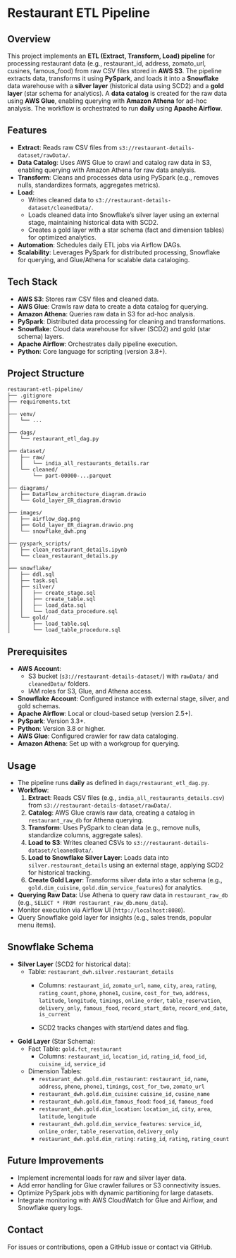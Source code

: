 # Restaurant ETL Pipeline

## Overview
This project implements an **ETL (Extract, Transform, Load) pipeline** for processing restaurant data (e.g., restaurant_id, address, zomato_url, cusines, famous_food) from raw CSV files stored in **AWS S3**. The pipeline extracts data, transforms it using **PySpark**, and loads it into a **Snowflake** data warehouse with a **silver layer** (historical data using SCD2) and a **gold layer** (star schema for analytics). A **data catalog** is created for the raw data using **AWS Glue**, enabling querying with **Amazon Athena** for ad-hoc analysis. The workflow is orchestrated to run **daily** using **Apache Airflow**.

## Features
- **Extract**: Reads raw CSV files from `s3://restaurant-details-dataset/rawData/`.
- **Data Catalog**: Uses AWS Glue to crawl and catalog raw data in S3, enabling querying with Amazon Athena for raw data analysis.
- **Transform**: Cleans and processes data using PySpark (e.g., removes nulls, standardizes formats, aggregates metrics).
- **Load**: 
  - Writes cleaned data to `s3://restaurant-details-dataset/cleanedData/`.
  - Loads cleaned data into Snowflake’s silver layer using an external stage, maintaining historical data with SCD2.
  - Creates a gold layer with a star schema (fact and dimension tables) for optimized analytics.
- **Automation**: Schedules daily ETL jobs via Airflow DAGs.
- **Scalability**: Leverages PySpark for distributed processing, Snowflake for querying, and Glue/Athena for scalable data cataloging.

## Tech Stack
- **AWS S3**: Stores raw CSV files and cleaned data.
- **AWS Glue**: Crawls raw data to create a data catalog for querying.
- **Amazon Athena**: Queries raw data in S3 for ad-hoc analysis.
- **PySpark**: Distributed data processing for cleaning and transformations.
- **Snowflake**: Cloud data warehouse for silver (SCD2) and gold (star schema) layers.
- **Apache Airflow**: Orchestrates daily pipeline execution.
- **Python**: Core language for scripting (version 3.8+).

## Project Structure
```
restaurant-etl-pipeline/
├── .gitignore                        
├── requirements.txt                 
│
├── venv/                             
│   └── ...                            
│
├── dags/                              
│   └── restaurant_etl_dag.py
│
├── dataset/
│   ├── raw/                         
│   │   └── india_all_restaurants_details.rar
│   └── cleaned/                      
│       └── part-00000-...parquet
│
├── diagrams/                         
│   ├── DataFlow_architecture_diagram.drawio
│   └── Gold_layer_ER_diagram.drawio
│
├── images/                           
│   ├── airflow_dag.png
│   ├── Gold_layer_ER_diagram.drawio.png
│   └── snowflake_dwh.png
│
├── pyspark_scripts/                  
│   ├── clean_restaurant_details.ipynb
│   └── clean_restaurant_details.py
│
├── snowflake/                        
│   ├── ddl.sql
│   ├── task.sql
│   ├── silver/
│   │   ├── create_stage.sql
│   │   ├── create_table.sql
│   │   ├── load_data.sql
│   │   └── load_data_procedure.sql
│   └── gold/
│       ├── load_table.sql
│       └── load_table_procedure.sql

```

## Prerequisites
- **AWS Account**: 
  - S3 bucket (`s3://restaurant-details-dataset/`) with `rawData/` and `cleanedData/` folders.
  - IAM roles for S3, Glue, and Athena access.
- **Snowflake Account**: Configured instance with external stage, silver, and gold schemas.
- **Apache Airflow**: Local or cloud-based setup (version 2.5+).
- **PySpark**: Version 3.3+.
- **Python**: Version 3.8 or higher.
- **AWS Glue**: Configured crawler for raw data cataloging.
- **Amazon Athena**: Set up with a workgroup for querying.


## Usage
- The pipeline runs **daily** as defined in `dags/restaurant_etl_dag.py`.
- **Workflow**:
  1. **Extract**: Reads CSV files (e.g., `india_all_restaurants_details.csv`) from `s3://restaurant-details-dataset/rawData/`.
  2. **Catalog**: AWS Glue crawls raw data, creating a catalog in `restaurant_raw_db` for Athena querying.
  3. **Transform**: Uses PySpark to clean data (e.g., remove nulls, standardize columns, aggregate sales).
  4. **Load to S3**: Writes cleaned CSVs to `s3://restaurant-details-dataset/cleanedData/`.
  5. **Load to Snowflake Silver Layer**: Loads data into `silver.restaurant_details` using an external stage, applying SCD2 for historical tracking.
  6. **Create Gold Layer**: Transforms silver data into a star schema (e.g., `gold.dim_cuisine`, `gold.dim_service_features`) for analytics.
- **Querying Raw Data**: Use Athena to query raw data in `restaurant_raw_db` (e.g., `SELECT * FROM restaurant_raw_db.menu_data`).
- Monitor execution via Airflow UI (`http://localhost:8080`).
- Query Snowflake gold layer for insights (e.g., sales trends, popular menu items).

## Snowflake Schema
- **Silver Layer** (SCD2 for historical data):
  - Table: `restaurant_dwh.silver.restaurant_details`  
    - Columns: `restaurant_id`, `zomato_url`, `name`, `city`, `area`, `rating`, `rating_count`, `phone`, `phone1`, `cusine`, `cost_for_two`, `address`, `latitude`, `longitude`, `timings`, `online_order`, `table_reservation`, `delivery_only`, `famous_food`, `record_start_date`, `record_end_date`, `is_current`

    - SCD2 tracks changes with start/end dates and flag.
- **Gold Layer** (Star Schema):
  - Fact Table: `gold.fct_restaurant`
    - Columns: `restaurant_id`, `location_id`, `rating_id`, `food_id`, `cuisine_id`, `service_id`
  - Dimension Tables:
    - `restaurant_dwh.gold.dim_restaurant`: `restaurant_id`, `name`, `address`, `phone`, `phone1`, `timings`, `cost_for_two`, `zomato_url`
    - `restaurant_dwh.gold.dim_cuisine`: `cuisine_id`, `cusine_name`
    - `restaurant_dwh.gold.dim_famous_food`: `food_id`, `famous_food`
    - `restaurant_dwh.gold.dim_location`: `location_id`, `city`, `area`, `latitude`, `longitude`
    - `restaurant_dwh.gold.dim_service_features`: `service_id`, `online_order`, `table_reservation`, `delivery_only`
    - `restaurant_dwh.gold.dim_rating`: `rating_id`, `rating`, `rating_count`


## Future Improvements
- Implement incremental loads for raw and silver layer data.
- Add error handling for Glue crawler failures or S3 connectivity issues.
- Optimize PySpark jobs with dynamic partitioning for large datasets.
- Integrate monitoring with AWS CloudWatch for Glue and Airflow, and Snowflake query logs.

## Contact
For issues or contributions, open a GitHub issue or contact via GitHub.
